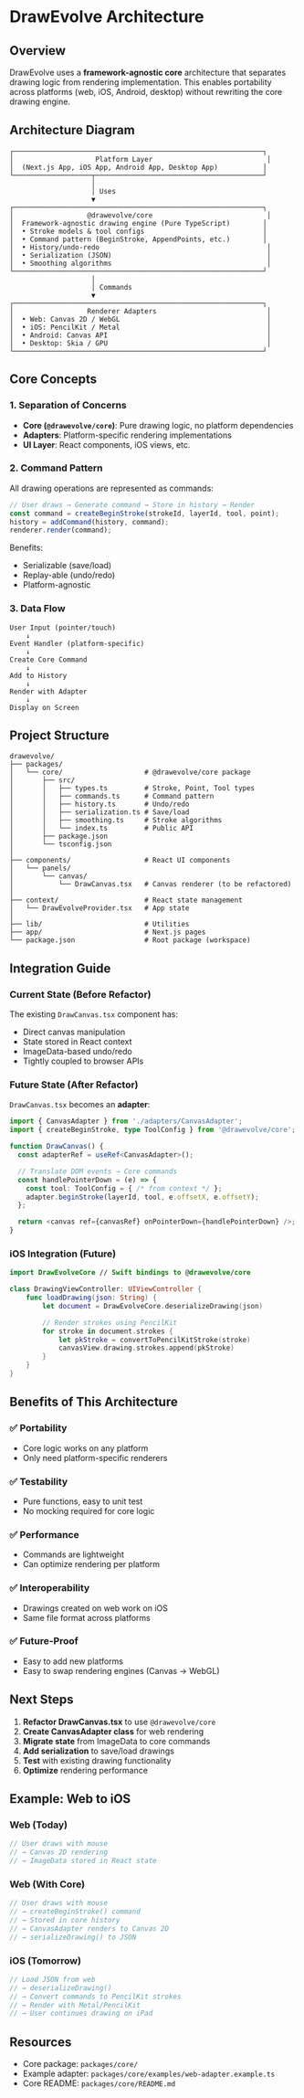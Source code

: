 # DrawEvolve Architecture

## Overview

DrawEvolve uses a **framework-agnostic core** architecture that separates drawing logic from rendering implementation. This enables portability across platforms (web, iOS, Android, desktop) without rewriting the core drawing engine.

## Architecture Diagram

```
┌─────────────────────────────────────────────────────────────┐
│                    Platform Layer                            │
│  (Next.js App, iOS App, Android App, Desktop App)           │
└───────────────────┬─────────────────────────────────────────┘
                    │
                    │ Uses
                    ▼
┌─────────────────────────────────────────────────────────────┐
│                  @drawevolve/core                            │
│  Framework-agnostic drawing engine (Pure TypeScript)        │
│  • Stroke models & tool configs                             │
│  • Command pattern (BeginStroke, AppendPoints, etc.)        │
│  • History/undo-redo                                         │
│  • Serialization (JSON)                                      │
│  • Smoothing algorithms                                      │
└─────────────────────────────────────────────────────────────┘
                    │
                    │ Commands
                    ▼
┌─────────────────────────────────────────────────────────────┐
│                  Renderer Adapters                           │
│  • Web: Canvas 2D / WebGL                                    │
│  • iOS: PencilKit / Metal                                    │
│  • Android: Canvas API                                       │
│  • Desktop: Skia / GPU                                       │
└─────────────────────────────────────────────────────────────┘
```

## Core Concepts

### 1. **Separation of Concerns**

- **Core (`@drawevolve/core`)**: Pure drawing logic, no platform dependencies
- **Adapters**: Platform-specific rendering implementations
- **UI Layer**: React components, iOS views, etc.

### 2. **Command Pattern**

All drawing operations are represented as commands:

```typescript
// User draws → Generate command → Store in history → Render
const command = createBeginStroke(strokeId, layerId, tool, point);
history = addCommand(history, command);
renderer.render(command);
```

Benefits:
- Serializable (save/load)
- Replay-able (undo/redo)
- Platform-agnostic

### 3. **Data Flow**

```
User Input (pointer/touch)
    ↓
Event Handler (platform-specific)
    ↓
Create Core Command
    ↓
Add to History
    ↓
Render with Adapter
    ↓
Display on Screen
```

## Project Structure

```
drawevolve/
├── packages/
│   └── core/                    # @drawevolve/core package
│       ├── src/
│       │   ├── types.ts         # Stroke, Point, Tool types
│       │   ├── commands.ts      # Command pattern
│       │   ├── history.ts       # Undo/redo
│       │   ├── serialization.ts # Save/load
│       │   ├── smoothing.ts     # Stroke algorithms
│       │   └── index.ts         # Public API
│       ├── package.json
│       └── tsconfig.json
│
├── components/                  # React UI components
│   └── panels/
│       └── canvas/
│           └── DrawCanvas.tsx   # Canvas renderer (to be refactored)
│
├── context/                     # React state management
│   └── DrawEvolveProvider.tsx   # App state
│
├── lib/                         # Utilities
├── app/                         # Next.js pages
└── package.json                 # Root package (workspace)
```

## Integration Guide

### Current State (Before Refactor)

The existing `DrawCanvas.tsx` component has:
- Direct canvas manipulation
- State stored in React context
- ImageData-based undo/redo
- Tightly coupled to browser APIs

### Future State (After Refactor)

`DrawCanvas.tsx` becomes an **adapter**:

```typescript
import { CanvasAdapter } from './adapters/CanvasAdapter';
import { createBeginStroke, type ToolConfig } from '@drawevolve/core';

function DrawCanvas() {
  const adapterRef = useRef<CanvasAdapter>();

  // Translate DOM events → Core commands
  const handlePointerDown = (e) => {
    const tool: ToolConfig = { /* from context */ };
    adapter.beginStroke(layerId, tool, e.offsetX, e.offsetY);
  };

  return <canvas ref={canvasRef} onPointerDown={handlePointerDown} />;
}
```

### iOS Integration (Future)

```swift
import DrawEvolveCore // Swift bindings to @drawevolve/core

class DrawingViewController: UIViewController {
    func loadDrawing(json: String) {
        let document = DrawEvolveCore.deserializeDrawing(json)

        // Render strokes using PencilKit
        for stroke in document.strokes {
            let pkStroke = convertToPencilKitStroke(stroke)
            canvasView.drawing.strokes.append(pkStroke)
        }
    }
}
```

## Benefits of This Architecture

### ✅ **Portability**
- Core logic works on any platform
- Only need platform-specific renderers

### ✅ **Testability**
- Pure functions, easy to unit test
- No mocking required for core logic

### ✅ **Performance**
- Commands are lightweight
- Can optimize rendering per platform

### ✅ **Interoperability**
- Drawings created on web work on iOS
- Same file format across platforms

### ✅ **Future-Proof**
- Easy to add new platforms
- Easy to swap rendering engines (Canvas → WebGL)

## Next Steps

1. **Refactor DrawCanvas.tsx** to use `@drawevolve/core`
2. **Create CanvasAdapter class** for web rendering
3. **Migrate state** from ImageData to core commands
4. **Add serialization** to save/load drawings
5. **Test** with existing drawing functionality
6. **Optimize** rendering performance

## Example: Web to iOS

### Web (Today)
```typescript
// User draws with mouse
// → Canvas 2D rendering
// → ImageData stored in React state
```

### Web (With Core)
```typescript
// User draws with mouse
// → createBeginStroke() command
// → Stored in core history
// → CanvasAdapter renders to Canvas 2D
// → serializeDrawing() to JSON
```

### iOS (Tomorrow)
```swift
// Load JSON from web
// → deserializeDrawing()
// → Convert commands to PencilKit strokes
// → Render with Metal/PencilKit
// → User continues drawing on iPad
```

## Resources

- Core package: `packages/core/`
- Example adapter: `packages/core/examples/web-adapter.example.ts`
- Core README: `packages/core/README.md`
